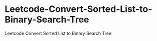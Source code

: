 # Leetcode-Convert-Sorted-List-to-Binary-Search-Tree
Leetcode Convert Sorted List to Binary Search Tree
